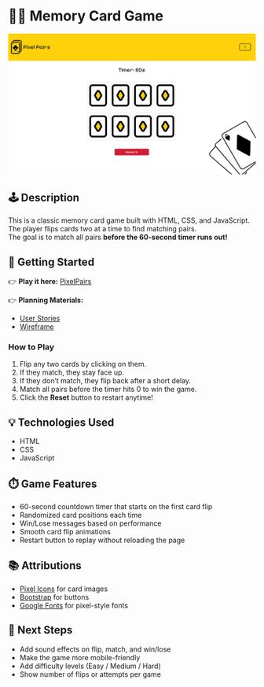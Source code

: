 # 🧠💫 Memory Card Game

![Game Screenshot](./assets/Game-scrrenshot.png)

## 🕹️ Description

This is a classic memory card game built with HTML, CSS, and JavaScript.  
The player flips cards two at a time to find matching pairs.  
The goal is to match all pairs **before the 60-second timer runs out!**

## 🚀 Getting Started

👉 **Play it here:** [PixelPairs](https://hadi-3.github.io/memory-card-game/)

👉 **Planning Materials:**

- [User Stories](https://trello.com/b/S4dMmNEp/project-1)
- [Wireframe](./assets/WireFrame.png)

### How to Play

1. Flip any two cards by clicking on them.
2. If they match, they stay face up.
3. If they don’t match, they flip back after a short delay.
4. Match all pairs before the timer hits 0 to win the game.
5. Click the **Reset** button to restart anytime!

## 💡 Technologies Used

- HTML
- CSS
- JavaScript

## ⏱️ Game Features

- 60-second countdown timer that starts on the first card flip
- Randomized card positions each time
- Win/Lose messages based on performance
- Smooth card flip animations
- Restart button to replay without reloading the page

## 📚 Attributions

- [Pixel Icons](https://www.flaticon.com/) for card images
- [Bootstrap](https://getbootstrap.com) for buttons
- [Google Fonts](https://fonts.google.com/) for pixel-style fonts

## 🚧 Next Steps

- Add sound effects on flip, match, and win/lose
- Make the game more mobile-friendly
- Add difficulty levels (Easy / Medium / Hard)
- Show number of flips or attempts per game

